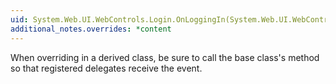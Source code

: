 ```yaml
---
uid: System.Web.UI.WebControls.Login.OnLoggingIn(System.Web.UI.WebControls.LoginCancelEventArgs)
additional_notes.overrides: *content
---
```


<p>When overriding <xref href="System.Web.UI.WebControls.Login.OnLoggingIn(System.Web.UI.WebControls.LoginCancelEventArgs)"></xref> in a derived class, be sure to call the base class's <xref href="System.Web.UI.WebControls.Login.OnLoggingIn(System.Web.UI.WebControls.LoginCancelEventArgs)"></xref> method so that registered delegates receive the event.</p>


